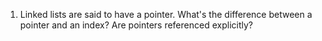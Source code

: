 1. Linked lists are said to have a pointer. What's the difference between a pointer and an index?
Are pointers referenced explicitly?